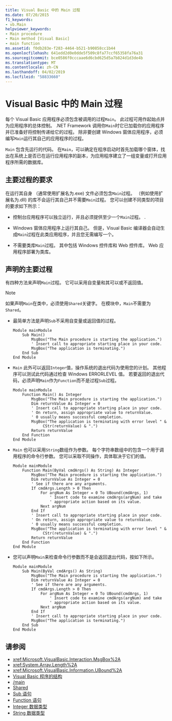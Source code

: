 ```yaml
---
title: Visual Basic 中的 Main 过程
ms.date: 07/20/2015
f1_keywords:
- vb.Main
helpviewer_keywords:
- Main procedure
- Main method [Visual Basic]
- main function
ms.assetid: f0db283e-f283-4464-b521-b90858cc1b44
ms.openlocfilehash: 641edd2d0e0dde5f509c8fa77ccf65358fa76a31
ms.sourcegitcommit: bce0586f0cccaae6d6cbd625d5a7b824d1d3de4b
ms.translationtype: MT
ms.contentlocale: zh-CN
ms.lasthandoff: 04/02/2019
ms.locfileid: "58833660"
---
```

# <a name="main-procedure-in-visual-basic"></a>Visual Basic 中的 Main 过程
每个 Visual Basic 应用程序必须包含被调用的过程`Main`。 此过程可用作起始点并为应用程序的总体控制。 .NET Framework 调用你`Main`时它已加载你的应用程序并已准备好将控制传递给它的过程。 除非要创建 Windows 窗体应用程序，必须编写`Main`运行其自己的应用程序的过程。  
  
 `Main` 包含先运行的代码。 在`Main`，可以确定在程序启动时首先加载哪个窗体，找出在系统上是否已在运行应用程序的副本，为应用程序建立了一组变量或打开应用程序所需的数据库。  
  
## <a name="requirements-for-the-main-procedure"></a>主要过程的要求  
 在运行其自身 （通常使用扩展名为.exe) 文件必须包含`Main`过程。 （例如使用扩展名为.dll) 的库不会运行其自己并不需要`Main`过程。 您可以创建不同类型的项目的要求如下所示：  
  
-   控制台应用程序可以独立运行，并且必须提供至少一个`Main`过程。 .  
  
-   Windows 窗体应用程序上运行其自己。 但是，Visual Basic 编译器会自动生成`Main`过程在此类应用程序，并且您无需编写一个。  
  
-   不需要类库`Main`过程。 其中包括 Windows 控件库和 Web 控件库。 Web 应用程序部署为类库。  
  
## <a name="declaring-the-main-procedure"></a>声明的主要过程  
 有四种方法来声明`Main`过程。 它可以采用自变量和其可以或不返回值。  
  
> [!NOTE]
>  如果声明`Main`在类中，必须使用`Shared`关键字。 在模块中，`Main`不需要为`Shared`。  
  
-   最简单方法是声明`Sub`不采用自变量或返回值的过程。  
  
    ```  
    Module mainModule  
        Sub Main()  
            MsgBox("The Main procedure is starting the application.")  
            ' Insert call to appropriate starting place in your code.  
            MsgBox("The application is terminating.")  
        End Sub  
    End Module  
    ```  
  
-   `Main` 此外可以返回`Integer`值，操作系统的退出代码为使用您的计划。 其他程序可以测试此代码通过检查 Windows ERRORLEVEL 值。 若要返回的退出代码，必须声明`Main`作为`Function`而不是过程`Sub`过程。  
  
    ```  
    Module mainModule  
        Function Main() As Integer  
            MsgBox("The Main procedure is starting the application.")  
            Dim returnValue As Integer = 0  
            ' Insert call to appropriate starting place in your code.  
            ' On return, assign appropriate value to returnValue.  
            ' 0 usually means successful completion.  
            MsgBox("The application is terminating with error level " &  
                 CStr(returnValue) & ".")  
            Return returnValue  
        End Function  
    End Module  
    ```  
  
-   `Main` 也可以采用`String`数组作为参数。 每个字符串数组中的包含一个用于调用程序的命令行参数。 您可以采取不同操作，具体取决于它们的值。  
  
    ```  
    Module mainModule  
        Function Main(ByVal cmdArgs() As String) As Integer  
            MsgBox("The Main procedure is starting the application.")  
            Dim returnValue As Integer = 0  
            ' See if there are any arguments.  
            If cmdArgs.Length > 0 Then  
                For argNum As Integer = 0 To UBound(cmdArgs, 1)  
                    ' Insert code to examine cmdArgs(argNum) and take  
                    ' appropriate action based on its value.  
                Next argNum  
            End If  
            ' Insert call to appropriate starting place in your code.  
            ' On return, assign appropriate value to returnValue.  
            ' 0 usually means successful completion.  
            MsgBox("The application is terminating with error level " &  
                 CStr(returnValue) & ".")  
            Return returnValue  
        End Function  
    End Module  
    ```  
  
-   您可以声明`Main`来检查命令行参数而不是会返回退出代码，按如下所示。  
  
    ```  
    Module mainModule  
        Sub Main(ByVal cmdArgs() As String)  
            MsgBox("The Main procedure is starting the application.")  
            Dim returnValue As Integer = 0  
            ' See if there are any arguments.  
            If cmdArgs.Length > 0 Then  
                For argNum As Integer = 0 To UBound(cmdArgs, 1)  
                    ' Insert code to examine cmdArgs(argNum) and take  
                    ' appropriate action based on its value.  
                Next argNum  
            End If  
            ' Insert call to appropriate starting place in your code.  
            MsgBox("The application is terminating.")  
        End Sub  
    End Module  
    ```  
  
## <a name="see-also"></a>请参阅

- <xref:Microsoft.VisualBasic.Interaction.MsgBox%2A>
- <xref:System.Array.Length%2A>
- <xref:Microsoft.VisualBasic.Information.UBound%2A>
- [Visual Basic 程序的结构](../../../visual-basic/programming-guide/program-structure/structure-of-a-visual-basic-program.md)
- [/main](../../../visual-basic/reference/command-line-compiler/main.md)
- [Shared](../../../visual-basic/language-reference/modifiers/shared.md)
- [Sub 语句](../../../visual-basic/language-reference/statements/sub-statement.md)
- [Function 语句](../../../visual-basic/language-reference/statements/function-statement.md)
- [Integer 数据类型](../../../visual-basic/language-reference/data-types/integer-data-type.md)
- [String 数据类型](../../../visual-basic/language-reference/data-types/string-data-type.md)
